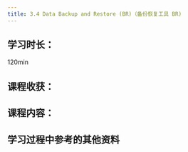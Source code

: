 ```yaml
---
title: 3.4 Data Backup and Restore (BR)（备份恢复工具 BR)
---
```


## 学习时长：

120min

## 课程收获：

## 课程内容：

>

## 学习过程中参考的其他资料
